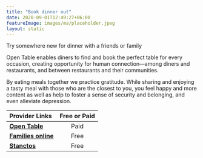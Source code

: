 ```yaml
---
title: "Book dinner out"
date: 2020-09-01T12:49:27+06:00
featureImage: images/ma/placeholder.jpeg
layout: static
---
```


Try somewhere new for dinner with a friends or family

Open Table enables diners to find and book the perfect table for every occasion, creating opportunity for human connection—among diners and restaurants, and between restaurants and their communities.

By eating meals together we practice gratitude. While sharing and enjoying a tasty meal with those who are the closest to you, you feel happy and more content as well as help to foster a sense of security and belonging, and even alleviate depression.

| Provider Links      | Free or Paid  |  
| :-----------          | :--------------:      |  
| [**Open Table**](https://www.opentable.co.uk/about/?lang=en) | Paid | 
| [**Families online**](https://www.familiesonline.co.uk/local-eating-out) | Free | 
| [**Stanctos**](https://www.stancatos.com/family-bonding-and-eating-out/) | Free | 
  

<br/><br/>






